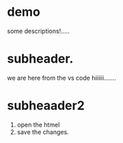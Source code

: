 # demo


some descriptions!.....

# subheader.
we are here from the vs code
hiiiiii.......
# subheaader2
1. open the htmel
2. save the changes.
